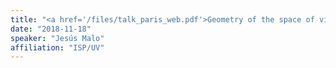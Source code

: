 ```yaml
---
title: "<a href='/files/talk_paris_web.pdf'>Geometry of the space of visual stimuli: psychophysics and neural models (Sorbone Univ.)</a>"
date: "2018-11-18"
speaker: "Jesús Malo"
affiliation: "ISP/UV"
---
```

